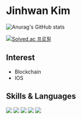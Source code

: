 # Jinhwan Kim

![Anurag's GitHub stats](https://github-readme-stats.vercel.app/api?username=harveydev24&show_icons=true&theme=dark)

[![Solved.ac
프로필](http://mazassumnida.wtf/api/v2/generate_badge?boj=koki0824)](https://solved.ac/koki0824)

## Interest
- Blockchain
- IOS

## Skills & Languages
<div>
  <img src="https://img.shields.io/badge/Python-3776AB.svg?&style=flat&logo=Python&logoColor=white"/>
  <img src="https://img.shields.io/badge/C++-00599C?style=flat&logo=c%2B%2B&logoColor=white"/>
  <img src="https://img.shields.io/badge/ROS-22314E?style=flat&logo=ROS&logoColor=white"/>
  <img src="https://img.shields.io/badge/Django-092E20?style=flat&logo=Django&logoColor=white"/>
  <img src="https://img.shields.io/badge/Swift-F05138?style=flat&logo=Swift&logoColor=white"/>
</div>
